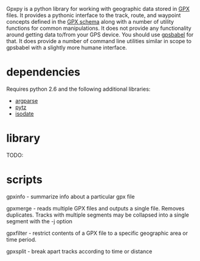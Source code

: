 Gpxpy is a python library for working with geographic data stored in [GPX][] files. It provides a pythonic interface to the track, route, and waypoint concepts defined in the [GPX schema][schema] along with a number of utility functions for common manipulations. It does not provide any functionality around getting data to/from your GPS device. You should use [gpsbabel][] for that. It does provide a number of command line utilities similar in scope to gpsbabel with a slightly more humane interface.

[gpx]:http://www.topografix.com/gpx.asp
[gpsbabel]:http://www.gpsbabel.org/
[schema]:http://www.topografix.com/GPX/1/1/

# dependencies #

Requires python 2.6 and the following additional libraries:

- [argparse][]
- [pytz][]
- [isodate][]

[argparse]:http://pypi.python.org/pypi/argparse/1.2.1
[pytz]: http://pytz.sourceforge.net/
[isodate]:http://pypi.python.org/pypi/isodate/0.4.0

# library #

TODO:

# scripts #

gpxinfo - summarize info about a particular gpx file

gpxmerge - reads multiple GPX files and outputs a single file. Removes duplicates. Tracks with multiple segments may be collapsed into a single segment with the -j option

gpxfilter - restrict contents of a GPX file to a specific geographic area or time period. 

gpxsplit - break apart tracks according to time or distance

